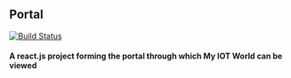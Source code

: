 ## Portal
[![Build Status](https://cloud.drone.io/api/badges/iot-my-world/brain/status.svg)](https://cloud.drone.io/iot-my-world/brain)
#### A react.js project forming the portal through which My IOT World can be viewed
